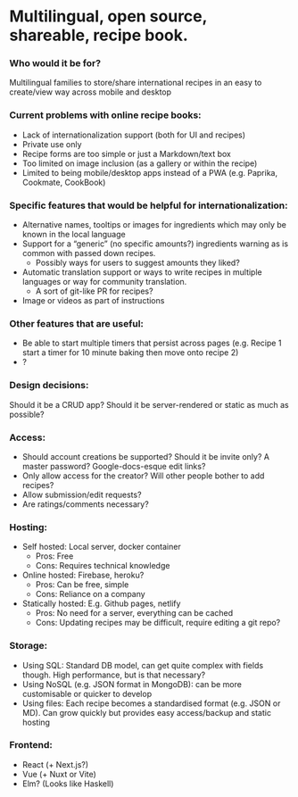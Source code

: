 # Multilingual, open source, shareable, recipe book.

### Who would it be for?
Multilingual families to store/share international recipes in an easy to create/view way across mobile and desktop

### Current problems with online recipe books:

* Lack of internationalization support (both for UI and recipes)
* Private use only
* Recipe forms are too simple or just a Markdown/text box
* Too limited on image inclusion (as a gallery or within the recipe)
* Limited to being mobile/desktop apps instead of a PWA (e.g. Paprika, Cookmate, CookBook)


### Specific features that would be helpful for internationalization:
* Alternative names, tooltips or images for ingredients which may only be known in the local language
* Support for a “generic” (no specific amounts?) ingredients warning as is common with passed down recipes.
  * Possibly ways for users to suggest amounts they liked?
* Automatic translation support or ways to write recipes in multiple languages or way for community translation.
  * A sort of git-like PR for recipes?
* Image or videos as part of instructions


### Other features that are useful:
* Be able to start multiple timers that persist across pages (e.g. Recipe 1 start a timer for 10 minute baking then move onto recipe 2)
* ?

### Design decisions:
Should it be a CRUD app? Should it be server-rendered or static as much as possible?

### Access:
* Should account creations be supported? Should it be invite only? A master password? Google-docs-esque edit links?
* Only allow access for the creator? Will other people bother to add recipes?
* Allow submission/edit requests?
* Are ratings/comments necessary?

### Hosting:
* Self hosted: Local server, docker container
  * Pros: Free
  * Cons: Requires technical knowledge
* Online hosted: Firebase, heroku?
  * Pros: Can be free, simple
  * Cons: Reliance on a company
* Statically hosted: E.g. Github pages, netlify
  * Pros: No need for a server, everything can be cached
  * Cons: Updating recipes may be difficult, require editing a git repo?

### Storage:
* Using SQL: Standard DB model, can get quite complex with fields though. High performance, but is that necessary?
* Using NoSQL (e.g. JSON format in MongoDB): can be more customisable or quicker to develop
* Using files: Each recipe becomes a standardised format (e.g. JSON or MD). Can grow quickly but provides easy access/backup and static hosting

### Frontend:
* React (+ Next.js?)
* Vue (+ Nuxt or Vite)
* Elm? (Looks like Haskell)
